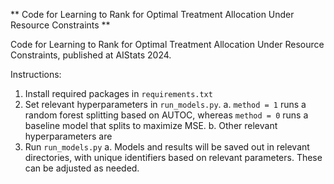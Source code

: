 ** Code for Learning to Rank for Optimal Treatment Allocation Under Resource Constraints **

Code for Learning to Rank for Optimal Treatment Allocation Under Resource Constraints, published at AIStats 2024. 

Instructions: 
1. Install required packages in `requirements.txt`
2. Set relevant hyperparameters in `run_models.py`. 
	a. `method = 1` runs a random forest splitting based on AUTOC, whereas `method = 0` runs a baseline model that splits to maximize MSE. 
	b. Other relevant hyperparameters are 
3. Run `run_models.py`
	a. Models and results will be saved out in relevant directories, with unique identifiers based on relevant parameters. These can be adjusted as needed. 